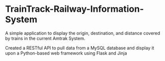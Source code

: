 # TrainTrack-Railway-Information-System
A simple application to display the origin, destination, and distance covered by trains in the current Amtrak System.

Created a RESTful API to pull data from a MySQL database and display it upon a Python-based web framework using Flask and Jinja
